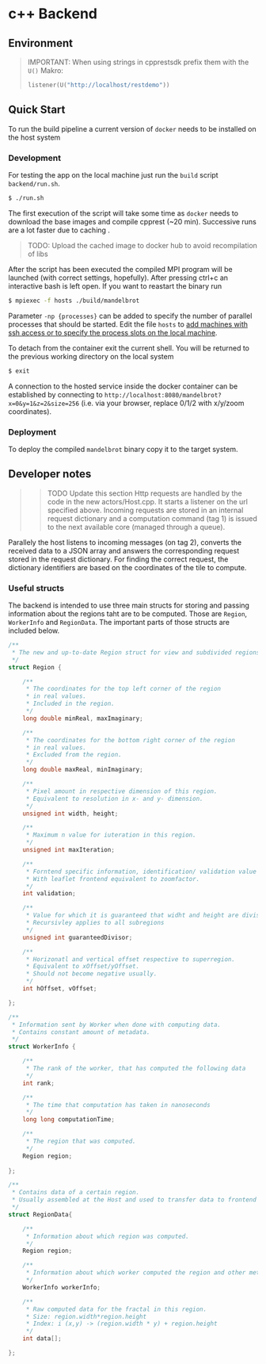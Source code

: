 # c++ Backend

## Environment

> IMPORTANT: When using strings in cpprestsdk prefix them with the `U()` Makro:
> ```cpp
>listener(U("http://localhost/restdemo"))
> ```

## Quick Start

To run the build pipeline a current version of `docker` needs to 
be installed on the host system

### Development

For testing the app on the local machine just run the `build` script `backend/run.sh`.

```bash
$ ./run.sh
```

The first execution of the script will take some time as `docker` needs to download the base images and compile cpprest (~20 min). Successive runs are a lot faster due to caching .
> TODO: Upload the cached image to docker hub to avoid recompilation of libs

After the script has been executed the compiled MPI program will be launched (with correct settings, hopefully). After pressing ctrl+c an interactive bash is left open. If you want to reastart the binary run

```bash
$ mpiexec -f hosts ./build/mandelbrot
```

Parameter `-np {processes}` can be added to specify the number of parallel processes that should be started. Edit the file `hosts` to [add machines with ssh access or to specify the process slots on the local machine](https://wiki.mpich.org/mpich/index.php/Using_the_Hydra_Process_Manager).

To detach from the container exit the current shell. You will be returned to the previous working directory on the local system

```bash
$ exit
```

A connection to the hosted service inside the docker container can be established by connecting to `http://localhost:8080/mandelbrot?x=0&y=1&z=2&size=256` (i.e. via your browser, replace 0/1/2 with x/y/zoom coordinates).

### Deployment

To deploy the compiled `mandelbrot` binary copy it to the target system.

## Developer notes

>> TODO Update this section
Http requests are handled by the code in the new actors/Host.cpp. It starts a listener on the url specified above. Incoming requests are stored in an internal request dictionary and a computation command (tag 1) is issued to the next available core (managed through a queue).

Parallely the host listens to incoming messages (on tag 2), converts the received data to a JSON array and answers the corresponding request stored in the request dictionary. For finding the correct request, the dictionary identifiers are based on the coordinates of the tile to compute.


### Useful structs

The backend is intended to use three main structs for storing and passing information about the regions taht are to be computed. Those are `Region`, `WorkerInfo` and `RegionData`. The important parts of those structs are included below.

```cpp
/**
 * The new and up-to-date Region struct for view and subdivided regions
 */
struct Region {

    /**
     * The coordinates for the top left corner of the region
     * in real values. 
     * Included in the region.
     */
    long double minReal, maxImaginary;

    /**
     * The coordinates for the bottom right corner of the region
     * in real values.
     * Excluded from the region.
     */
    long double maxReal, minImaginary;

    /**
     * Pixel amount in respective dimension of this region.
     * Equivalent to resolution in x- and y- dimension.
     */
    unsigned int width, height;

    /**
     * Maximum n value for iuteration in this region.
     */
    unsigned int maxIteration;

    /**
     * Forntend specific information, identification/ validation value value, do not touch
     * With leaflet frontend equivalent to zoomfactor.
     */
    int validation;

    /**
     * Value for which it is guaranteed that widht and height are divisible by.
     * Recursivley applies to all subregions
     */
    unsigned int guaranteedDivisor; 

    /**
     * Horizonatl and vertical offset respective to superregion.
     * Equivalent to xOffset/yOffset.
     * Should not become negative usually.
     */
    int hOffset, vOffset;

};
```

```cpp
/**
 * Information sent by Worker when done with computing data.
 * Contains constant amount of metadata.
 */
struct WorkerInfo {

    /**
     * The rank of the worker, that has computed the following data
     */
    int rank;

    /**
     * The time that computation has taken in nanoseconds
     */
    long long computationTime;

    /**
     * The region that was computed.
     */
    Region region;
    
};
```

```cpp
/**
 * Contains data of a certain region.
 * Usually assembled at the Host and used to transfer data to frontend
 */
struct RegionData{

    /**
     * Information about which region was computed.
     */
    Region region;

    /**
     * Information about which worker computed the region and other metadata
     */
    WorkerInfo workerInfo;

    /**
     * Raw computed data for the fractal in this region.
     * Size: region.width*region.height
     * Index: i (x,y) -> (region.width * y) + region.height
     */
    int data[];

};
```